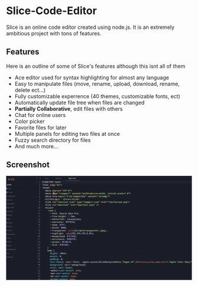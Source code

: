 # Slice-Code-Editor
Slice is an online code editor created using node.js. It is an extremely ambitious project with tons of features.

## Features
Here is an outline of some of Slice's features although this isnt all of them
* Ace editor used for syntax highlighting for almost any language
* Easy to manipulate files (move, rename, upload, download, rename, delete ect...)
* Fully customizable experrence (40 themes, customizable fonts, ect)
* Automatically update file tree when files are changed
* __Partially Collaborative__, edit files with others
* Chat for online users
* Color picker
* Favorite files for later
* Multiple panels for editing two files at once
* Fuzzy search directory for files
* And much more...

## Screenshot
![Screenshot](./screenshot.gif?raw=true "Screenshot")